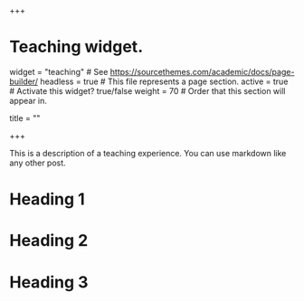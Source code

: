 +++
# Teaching widget.
widget = "teaching"  # See https://sourcethemes.com/academic/docs/page-builder/
headless = true  # This file represents a page section.
active = true  # Activate this widget? true/false
weight = 70  # Order that this section will appear in.

title = ""

+++

This is a description of a teaching experience. You can use markdown like any other post.

Heading 1
======

Heading 2
======

Heading 3
======
